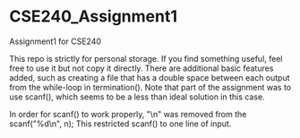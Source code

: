 # CSE240_Assignment1
Assignment1 for CSE240

This repo is strictly for personal storage. If you find something useful, feel free to use it but not copy it directly.
There are additional basic features added, such as creating a file that has a double space between each output from the while-loop in termination().
Note that part of the assignment was to use scanf(), which seems to be a less than ideal solution in this case.

In order for scanf() to work properly, "\n" was removed from the scanf("%d\n", n); This restricted scanf()
to one line of input.
